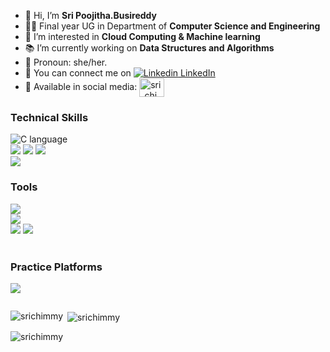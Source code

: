 - 👋 Hi, I’m <b>Sri Poojitha.Busireddy</b>
- 🧑‍🎓 Final year UG in Department of <b>Computer Science and Engineering</b><br>
- 👀 I’m interested in <b>Cloud Computing & Machine learning</b>
- 📚 I’m currently working on <b>Data Structures and Algorithms</b>
- 👨 Pronoun: she/her.
- 🫶 You can connect me on [![Linkedin](https://i.stack.imgur.com/gVE0j.png) LinkedIn](https://www.linkedin.com/in/sripoojithab183/)
- 📱 Available in social media: <a href="https://www.instagram.com/sri_chimmy" target="blank"><img align="center" src="https://raw.githubusercontent.com/rahuldkjain/github-profile-readme-generator/master/src/images/icons/Social/instagram.svg" alt="sri_chimmy" height="30" width="40" /></a></t>

<h3>Technical Skills</h3>

![C language](https://img.shields.io/badge/C-00599C?style=for-the-badge&logo=c&logoColor=white)  
![](https://img.shields.io/badge/Python-14354C?style=for-the-badge&logo=python&logoColor=white) 
![](https://img.shields.io/badge/HTML5-E34F26?style=for-the-badge&logo=html5&logoColor=white)
![](https://img.shields.io/badge/CSS3-1572B6?style=for-the-badge&logo=css3&logoColor=white)
</br>
![](https://img.shields.io/badge/MySQL-005C84?style=for-the-badge&logo=mysql&logoColor=white) <!-- ![](https://img.shields.io/badge/React-20232A?style=for-the-badge&logo=react&logoColor=61DAFB) --> 
</br>
<h3>Tools</h3>

![](https://img.shields.io/badge/GitHub-100000?style=for-the-badge&logo=github&logoColor=white) </br>
![](https://img.shields.io/badge/Visual_Studio_Code-0078D4?style=for-the-badge&logo=visual%20studio%20code&logoColor=white)<br>
![](https://img.shields.io/badge/Eclipse-2C2255?style=for-the-badge&logo=eclipse&logoColor=white)
![](https://img.shields.io/badge/Notepad++-90E59A.svg?style=for-the-badge&logo=notepad%2B%2B&logoColor=black) <br>
 <br>
<h3>Practice Platforms</h3>


![](https://img.shields.io/badge/-LeetCode-FFA116?style=for-the-badge&logo=LeetCode&logoColor=black)
 <br>

![]()

 <p><img align="left" src="https://github-readme-stats.vercel.app/api/top-langs?username=srichimmy&show_icons=true&theme=tokyonight&hide_border=true&locale=en&layout=compact" alt="srichimmy" /></p>

<p>&nbsp;<img align="center" src="https://github-readme-stats.vercel.app/api?username=srichimmy&show_icons=true&locale=en" alt="srichimmy" /></p>

<p><img align="center" src="https://github-readme-streak-stats.herokuapp.com/?user=srichimmy&" alt="srichimmy" /></p>

<!---
git-sumana/git-srichimmy is a ✨ special ✨ repository because its `README.md` (this file) appears on your GitHub profile.
You can click the Preview link to take a look at your changes.
--->
